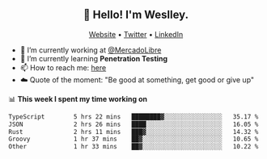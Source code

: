 <h2 align="center">👋 Hello! I'm Weslley.</h2>
<p align="center">
  <a href="http://weslleyneri.com.br">Website</a> •
  <a href="https://twitter.com/Weslley_Neri">Twitter</a> •
  <a href="https://www.linkedin.com/in/weslley-neri-3658908b">LinkedIn</a>
</p>


- 🔭 I’m currently working at [@MercadoLibre](https://github.com/mercadolibre)
- 🌱 I’m currently learning **Penetration Testing**
- 📫 How to reach me: [here](mailto:weslley39@gmail.com)
- ☁️ Quote of the moment: "Be good at something, get good or give up"

📊 **This week I spent my time working on**
<!--START_SECTION:waka-->

```txt
TypeScript        5 hrs 22 mins   ████████▓░░░░░░░░░░░░░░░░   35.17 %
JSON              2 hrs 26 mins   ████░░░░░░░░░░░░░░░░░░░░░   16.05 %
Rust              2 hrs 11 mins   ███▓░░░░░░░░░░░░░░░░░░░░░   14.32 %
Groovy            1 hr 37 mins    ██▓░░░░░░░░░░░░░░░░░░░░░░   10.65 %
Other             1 hr 33 mins    ██▓░░░░░░░░░░░░░░░░░░░░░░   10.22 %
```

<!--END_SECTION:waka-->

<!-- Inspired by https://github.com/gruselhaus/gruselhaus -->